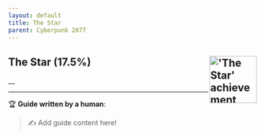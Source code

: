 ```yaml
---
layout: default
title: The Star
parent: Cyberpunk 2077
---
```


## The Star (17.5%) <img align="right" src="https://cdn.cloudflare.steamstatic.com/steamcommunity/public/images/apps/1091500/96506dab554565fd3dc78446a6df17040b353f16.jpg" alt="'The Star' achievement icon" width="96" height="96">

__

---

:trophy: **Guide written by a human**:

> :writing_hand: Add guide content here!


